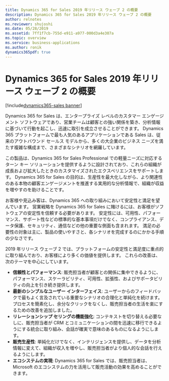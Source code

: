 ```yaml
---
title: Dynamics 365 for Sales 2019 年リリース ウェーブ 2 の概要
description: Dynamics 365 for Sales 2019 年リリース ウェーブ 2 の概要
author: relnotes
ms.reviewer: shujoshi
ms.date: 05/28/2019
ms.assetid: 7ff1f7cb-755d-e911-a977-000d3a4e307a
ms.topic: overview
ms.service: business-applications
ms.author: ronik
dynamics365pdf: true
---
```




# Dynamics 365 for Sales 2019 年リリース ウェーブ 2 の概要
[!include[dynamics365-sales banner](../includes/dynamics365-sales.md)]

Dynamics 365 for Sales は、エンタープライズ レベルのカスタマー エンゲージメント ソフトウェアであり、営業チームは顧客との強い関係を築き、分析情報に基づいて行動を起こし、迅速に取引を成立させることができます。 Dynamics 365 プラットフォームで最も人気のあるアプリケーションである Sales は、従来のアウトバウンド セールス モデルから、多くの大企業のビジネス ニーズを満たす複雑な構成まで、さまざまなシナリオを網羅しています。  

この製品は、Dynamics 365 for Sales Professional での軽量ニーズに対応するターン キー ソリューションを提供するように設計されており、これらの組織が成長および拡大したときのカスタマイズされたエクスペリエンスをサポートします。 Dynamics 365 for Sales の目的は、生産性を最大化しながら、より関連性のある本物の顧客エンゲージメントを推進する実用的な分析情報で、組織が収益を増やすのを助けることです。 

お客様や見込み客は、Dynamics 365 への取り組みにおいて安定性と満足を望んでいます。 営業戦略を Dynamics 365 for Sales に賭けるには、お客様がソフトウェアの安定性を信頼する必要があります。 安定性には、可用性、パフォーマンス、サポート性などの標準的な基本事項だけでなく、コンプライアンス、データ保護、セキュリティ、通信などの他の重要な側面も含まれます。 満足の必要性の対象は主に、製品の使いやすさと、各シナリオを完成するのにかかる手順の少なさです。  

2019 年リリース ウェーブ 2 では、プラットフォームの安定性と満足度に重点的に取り組んでおり、お客様により多くの価値を提供します。 これらの改善は、次のテーマを中心にしています。 

- **信頼性とパフォーマンス**: 販売担当者が顧客との関係に集中できるように、パフォーマンス、スケーラビリティ、可用性、拡張性、およびサポータビリティの向上を引き続き提供します。  
- **最新のシンプルなユーザー インターフェイス**: ユーザーからのフィードバックで最もよく言及されている重要なシナリオの合理化と単純化を続けます。 プロセスを簡素化し、余分なクリックをなくし、販売担当者の生活を楽にするための改善を追加しました。  
- **リレーションシップ セリングの機能強化**: コンテキストを切り替える必要なしに、販売担当者が CRM とコミュニケーションの間を迅速に移行できるようにする統合に取り組み、会話が確実で意味のあるものになるようにします。  
- **販売生産性**: 単純化だけでなく、インテリジェンスを提供し、データを分析情報に変えて、組織が収入を増やし、販売担当者がより個人的な会話を行えるようにします。  
- **エコシステムの実現**: Dynamics 365 for Sales では、販売担当者は、Microsoft のエコシステムの力を活用して販売活動の効果を高めることができます。  
